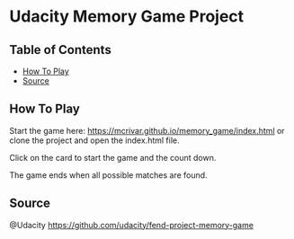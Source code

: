 # Udacity Memory Game Project

## Table of Contents

* [How To Play](#howtoplay)
* [Source](#Source)

## How To Play

Start the game here: https://mcrivar.github.io/memory_game/index.html  or clone the project and open the index.html file.

Click on the card to start the game and the count down.

The game ends when all possible matches are found.

## Source
@Udacity
https://github.com/udacity/fend-project-memory-game
